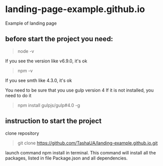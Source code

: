# landing-page-example.github.io
Example of landing page

## before start the project you need:

> node -v

If you see the version like v6.9.0, it's ok

> npm -v

If you see smth like 4.3.0, it's ok

You need to be sure that you use gulp version 4
If it is not installed, you need to do it

> npm install gulpjs/gulp#4.0 -g

## instruction to start the project

clone repository

> git clone https://github.com/TashaUA/landing-example.github.io.git

launch command npm install in terminal. This command will install all the packages, 
listed in file Package.json and all dependencies.

 
